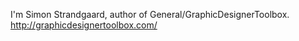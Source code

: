 

I'm Simon Strandgaard, author of General/GraphicDesignerToolbox.
http://graphicdesignertoolbox.com/